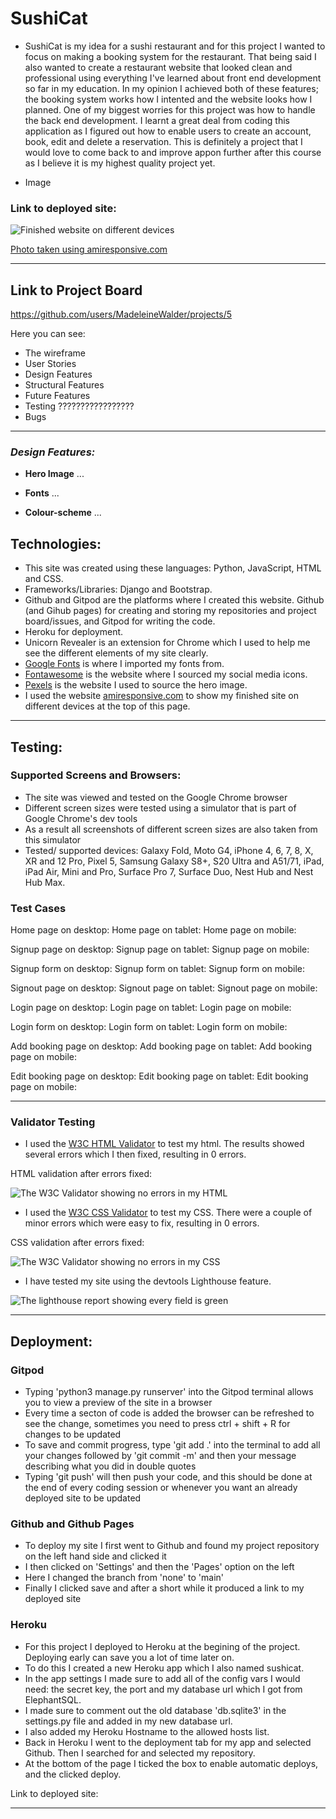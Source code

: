 # SushiCat

- SushiCat is my idea for a sushi restaurant and for this project I wanted to focus on making a booking system for the restaurant. That being said I also wanted to create a restaurant website that looked clean and professional using everything I've learned about front end development so far in my education. In my opinion I achieved both of these features; the booking system works how I intented and the website looks how I planned. One of my biggest worries for this project was how to handle the back end development. I learnt a great deal from coding this application as I figured out how to enable users to create an account, book, edit and delete a reservation. This is definitely a project that I would love to come back to and improve appon further after this course as I believe it is my highest quality project yet.

- Image

### Link to deployed site:

![Finished website on different devices]()

[Photo taken using amiresponsive.com](https://ui.dev/amiresponsive)

---

## Link to Project Board

https://github.com/users/MadeleineWalder/projects/5

Here you can see:
- The wireframe
- User Stories
- Design Features
- Structural Features
- Future Features
- Testing ?????????????????
- Bugs

---


### *Design Features:*

- **Hero Image** ...

- **Fonts** ...

- **Colour-scheme** ...



## Technologies:

- This site was created using these languages: Python, JavaScript, HTML and CSS.
- Frameworks/Libraries: Django and Bootstrap.
- Github and Gitpod are the platforms where I created this website. Github (and Gihub pages) for creating and storing my repositories and project board/issues, and Gitpod for writing the code.
- Heroku for deployment.
- Unicorn Revealer is an extension for Chrome which I used to help me see the different elements of my site clearly.
- [Google Fonts](https://fonts.google.com/) is where I imported my fonts from.
- [Fontawesome](https://fontawesome.com/) is the website where I sourced my social media icons.
- [Pexels](https://www.pexels.com/) is the website I used to source the hero image.
- I used the website [amiresponsive.com](https://ui.dev/amiresponsive) to show my finished site on different devices at the top of this page.

---

## Testing: 

### Supported Screens and Browsers:

- The site was viewed and tested on the Google Chrome browser
- Different screen sizes were tested using a simulator that is part of Google Chrome's dev tools
- As a result all screenshots of different screen sizes are also taken from this simulator
- Tested/ supported devices: Galaxy Fold, Moto G4, iPhone 4, 6, 7, 8, X, XR and 12 Pro, Pixel 5, Samsung Galaxy S8+, S20 Ultra and A51/71, iPad, iPad Air, Mini and Pro, Surface Pro 7, Surface Duo, Nest Hub and Nest Hub Max.

### Test Cases

Home page on desktop:
Home page on tablet:
Home page on mobile:

Signup page on desktop:
Signup page on tablet:
Signup page on mobile:

Signup form on desktop:
Signup form on tablet:
Signup form on mobile:

Signout page on desktop:
Signout page on tablet:
Signout page on mobile:

Login page on desktop:
Login page on tablet:
Login page on mobile:

Login form on desktop:
Login form on tablet:
Login form on mobile:

Add booking page on desktop:
Add booking page on tablet:
Add booking page on mobile:

Edit booking page on desktop:
Edit booking page on tablet:
Edit booking page on mobile:

---

### Validator Testing

- I used the [W3C HTML Validator](https://validator.w3.org/#validate_by_input) to test my html. The results showed several errors which I then fixed, resulting in 0 errors.

HTML validation after errors fixed:

![The W3C Validator showing no errors in my HTML]()

- I used the [W3C CSS Validator](https://jigsaw.w3.org/css-validator/#validate_by_input) to test my CSS. There were a couple of minor errors which were easy to fix, resulting in 0 errors.

CSS validation after errors fixed:

![The W3C Validator showing no errors in my CSS]()

- I have tested my site using the devtools Lighthouse feature.

![The lighthouse report showing every field is green]()

---

## Deployment:

### Gitpod

- Typing 'python3 manage.py runserver' into the Gitpod terminal allows you to view a preview of the site in a browser
- Every time a secton of code is added the browser can be refreshed to see the change, sometimes you need to press ctrl + shift + R for changes to be updated
- To save and commit progress, type 'git add .' into the terminal to add all your changes followed by 'git commit -m' and then your message describing what you did in double quotes
- Typing 'git push' will then push your code, and this should be done at the end of every coding session or whenever you want an already deployed site to be updated


### Github and Github Pages

- To deploy my site I first went to Github and found my project repository on the left hand side and clicked it
- I then clicked on 'Settings' and then the 'Pages' option on the left   
- Here I changed the branch from 'none' to 'main'
- Finally I clicked save and after a short while it produced a link to my deployed site


### Heroku

- For this project I deployed to Heroku at the begining of the project. Deploying early can save you a lot of time later on.
- To do this I created a new Heroku app which I also named sushicat.
- In the app settings I made sure to add all of the config vars I would need: the secret key, the port and my database url which I got from ElephantSQL.
- I made sure to comment out the old database 'db.sqlite3' in the settings.py file and added in my new database url.
- I also added my Heroku Hostname to the allowed hosts list.
- Back in Heroku I went to the deployment tab for my app and selected Github. Then I searched for and selected my repository.
- At the bottom of the page I ticked the box to enable automatic deploys, and the clicked deploy.

Link to deployed site:

---